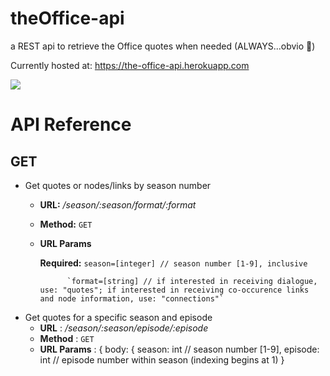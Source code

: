 # theOffice-api
a REST api to retrieve the Office quotes when needed (ALWAYS...obvio 💁‍)

Currently hosted at: https://the-office-api.herokuapp.com

![](https://media.giphy.com/media/MaItK5SUgStdm/giphy.gif)


# API Reference

## GET 

* Get quotes or nodes/links by season number 
    * **URL:**          _/season/:season/format/:format_
    * **Method:**       `GET`
    * **URL Params**
    
         **Required:**
                `season=[integer] // season number [1-9], inclusive`
                
                `format=[string] // if interested in receiving dialogue, use: "quotes"; if interested in receiving co-occurence links and node information, use: "connections"`

* Get quotes for a specific season and episode
    * **URL**       :   _/season/:season/episode/:episode_
    * **Method**    :   `GET`
    * **URL Params**   : 
                { body:
                {
                season: int // season number [1-9],
                episode: int // episode number within season (indexing begins at 1)
                }
